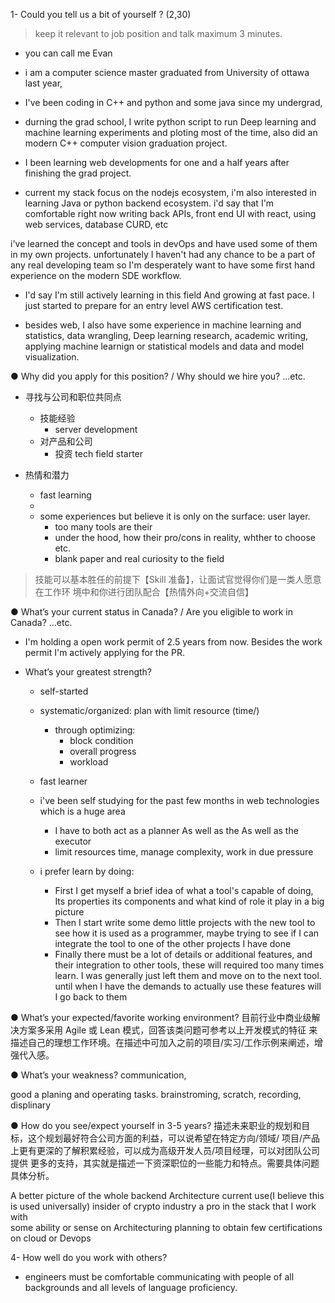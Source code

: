 1- Could you tell us a bit of yourself ? (2,30)
> keep it relevant to job position and talk maximum 3 minutes.

- you can call me Evan
- i am a computer science master graduated from University of ottawa last year, 
- I've been coding in C++ and python and some java since my undergrad, 
- durning the grad school, I write python script to run Deep learning and machine learning experiments and ploting most of the time, also did an modern C++ computer vision graduation project.

- I been learning web developments for one and a half years after finishing the grad project. 
- current my stack focus on the nodejs ecosystem, i'm also interested in learning Java or python backend ecosystem. i'd say that I'm comfortable right now writing back APIs, front end UI with react, using web services, database CURD, etc 

i've learned the concept and tools in devOps and have used some of them in my own projects. unfortunately I haven't had any chance to be a part of any real developing team so I'm desperately want to have some first hand experience on the modern SDE workflow.



- I'd say I'm still actively learning in this field And growing at fast pace. I just started to prepare for an entry level AWS certification test.

- besides web, I also have some experience in machine learning and statistics, data wrangling, Deep learning research, academic writing, applying machine learnign or statistical models and data and model visualization. 


● Why did you apply for this position? / Why should we hire you? ...etc.
- 寻找与公司和职位共同点
  - 技能经验
    - server development
  - 对产品和公司
    - 投资 tech field starter

- 热情和潜力
  - fast learning 
  - 
  - some experiences but believe it is only on the surface: user layer. 
    - too many tools are their
    - under the hood, how their pro/cons in reality, whther to choose etc.
    - blank paper and real curiosity to the field

> 技能可以基本胜任的前提下【Skill 准备】，让面试官觉得你们是一类人愿意在工作环
境中和你进行团队配合【热情外向+交流自信】

● What’s your current status in Canada? / Are you eligible to work in Canada? ...etc.
- I'm holding a open work permit of 2.5 years from now. Besides the work permit I'm actively applying for the PR.



- What’s your greatest strength?
  - self-started
  - systematic/organized: plan with limit resource (time/)
    - through optimizing:
      - block condition
      - overall progress
      - workload
  - fast learner  
    
  - i've been self studying for the past few months in web technologies which is a huge area
    - I have to both act as a planner As well as the As well as the executor
    - limit resources time, manage complexity, work in due pressure
  - i prefer learn by doing:
    - First I get myself a brief idea of what a tool's capable of doing, Its properties its components and what kind of role it play in a big picture 
    - Then I start write some demo little projects with the new tool to see how it is used as a programmer, maybe trying to see if I can integrate the tool to one of the other projects I have done
    - Finally there must be a lot of details or additional features, and their integration to other tools, these will required too many times learn. I was generally just left them and move on to the next tool. until when I have the demands to actually use these features will I go back to them


● What’s your expected/favorite working environment?
目前行业中商业级解决方案多采用 Agile 或 Lean 模式，回答该类问题可参考以上开发模式的特征
来描述自己的理想工作环境。在描述中可加入之前的项目/实习/工作示例来阐述，增强代入感。




● What’s your weakness?
communication,

good a planing and operating tasks.
brainstroming, scratch, recording, 
displinary 

● How do you see/expect yourself in 3-5 years?
描述未来职业的规划和目标，这个规划最好符合公司方面的利益，可以说希望在特定方向/领域/
项目/产品上更有更深的了解积累经验，可以成为高级开发人员/项目经理，可以对团队公司提供
更多的支持，其实就是描述一下资深职位的一些能力和特点。需要具体问题具体分析。

A better picture of the whole backend Architecture current use(I believe this is used universally)
insider of crypto industry
a pro in the stack that I work with  
some ability or sense on Architecturing
planning to obtain few certifications on cloud or Devops








4- How well do you work with others?
- engineers must be comfortable communicating with people of
all backgrounds and all levels of language proficiency.